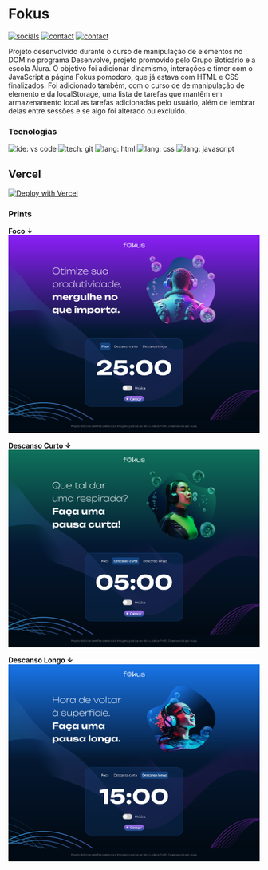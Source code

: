 # Fokus

[![socials](https://img.shields.io/badge/linkedin-oliverbenites-steelblue?style=plastic&logo=linkedin&logoColor=0077B5&labelColor=white "socials")](https://www.linkedin.com/in/oliwerb/) 
[![contact](https://img.shields.io/badge/protonmail-darkslateblue?style=plastic&logo=protonmail&logoColor=darkslateblue&labelColor=white "socials")](mailto:olwrrb@protonmail.com") 
[![contact](https://img.shields.io/badge/gmail-firebrick?style=plastic&logo=gmail&logoColor=B22222&labelColor=white "socials")](mailto:benites.olivr@gmail.com.com")

Projeto desenvolvido durante o curso de manipulação de elementos no DOM no programa Desenvolve, projeto promovido pelo Grupo Boticário e a escola Alura. O objetivo foi adicionar dinamismo, interações e timer com o JavaScript a página Fokus pomodoro, que já estava com HTML e CSS finalizados. Foi adicionado também, com o curso de de manipulação de elemento e da localStorage, uma lista de tarefas que mantêm em armazenamento local as tarefas adicionadas pelo usuário, além de lembrar delas entre sessões e se algo foi alterado ou excluído.

### Tecnologias
![ide: vs code](https://img.shields.io/badge/IDE-visual_studio_code-lightblue?style=plastic&logo=visualstudiocode&logoColor=0078D4&labelColor=white&color=0078D4)
![tech: git](https://img.shields.io/badge/git-orangered?style=plastic&logo=git&logoColor=FF4500&labelColor=white)
![lang: html](https://img.shields.io/badge/lang.-html-darkorange?style=plastic&logo=html5&logoColor=FF8C00&labelColor=white)
![lang: css](https://img.shields.io/badge/lang.-css-royalblue?style=plastic&logo=css3&logoColor=4169E1&labelColor=white)
![lang: javascript](https://img.shields.io/badge/lang.-javascript-gold?style=plastic&logo=javascript&logoColor=FFD700&labelColor=191919)

## Vercel

[![Deploy with Vercel](https://vercel.com/button)](https://desenvolve-24-fokus.vercel.app)

### Prints

**Foco ↓**
![alt text](prints/focus.png)

**Descanso Curto ↓**
![alt text](prints/short-rest.png)

**Descanso Longo ↓**
![alt text](prints/long-rest.png)
